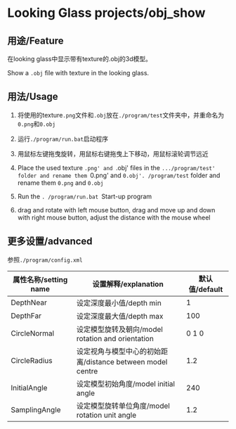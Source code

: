 # Looking Glass projects/obj_show

## 用途/Feature

在looking glass中显示带有texture的.obj的3d模型。

Show a `.obj` file with texture in the looking glass.

## 用法/Usage

1. 将使用的texture`.png`文件和`.obj`放在`./program/test`文件夹中，并重命名为`0.png`和`0.obj`
2. 运行`./program/run.bat`启动程序
3. 用鼠标左键拖曳旋转，用鼠标右键拖曳上下移动，用鼠标滚轮调节远近

1. Place the used texture `.png' and `.obj' files in the `.../program/test' folder and rename them `0.png' and `0.obj'. /program/test` folder and rename them `0.png` and `0.obj`
2. Run the `. /program/run.bat `Start-up program
3. drag and rotate with left mouse button, drag and move up and down with right mouse button, adjust the distance with the mouse wheel

## 更多设置/advanced

参照`./program/config.xml`

| 属性名称/setting name | 设置解释/explanation                                       | 默认值/default |
| --------------------- | ---------------------------------------------------------- | -------------- |
| DepthNear             | 设定深度最小值/depth min                                   | 1              |
| DepthFar              | 设定深度最大值/depth max                                   | 100            |
| CircleNormal          | 设定模型旋转及朝向/model rotation and orientation          | 0 1 0          |
| CircleRadius          | 设定视角与模型中心的初始距离/distance between model centre | 1.2            |
| InitialAngle          | 设定模型初始角度/model initial angle                       | 240            |
| SamplingAngle         | 设定模型旋转单位角度/model rotation unit angle             | 1.2            |

 
